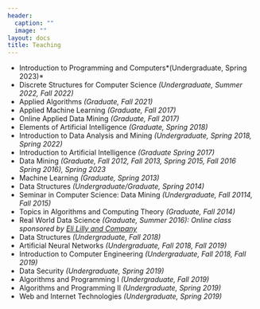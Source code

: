 ```yaml
---
header:
  caption: ""
  image: ""
layout: docs
title: Teaching 
---
```

 * Introduction to Programming and Computers*(Undergraduate, Spring 2023)*
 * Discrete Structures for Computer Science *(Undergraduate, Summer 2022, Fall 2022)*
 *  Applied Algorithms *(Graduate, Fall 2021)*
 *  Applied Machine Learning *(Graduate, Fall 2017)*
 *  Online Applied Data Mining *(Graduate, Fall 2017)*
 *  Elements of Artificial Intelligence *(Graduate, Spring 2018)*
 *  Introduction to Data Analysis and Mining *(Undergraduate, Spring 2018, Spring 2022)*
 *  Introduction to Artificial Intelligence *(Graduate Spring 2017)*
 *  Data Mining *(Graduate, Fall 2012, Fall 2013, Spring 2015, Fall 2016 Spring 2016), Spring 2023*
 *  Machine Learning *(Graduate, Spring 2013)*
 *  Data Structures *(Undergraduate/Graduate, Spring 2014)*
 *  Seminar in Computer Science: Data Mining *(Undergraduate, Fall 20114, Fall 2015)*
 *  Topics in Algorithms and Computing Theory *(Graduate, Fall 2014)*
 *  Real World Data Science *(Graduate, Summer 2016): Online class sponsored by [Eli Lilly and Company](https://www.lilly.com/)*
 *  Data Structures *(Undergraduate, Fall 2018)*
 *  Artificial Neural Networks *(Undergraduate, Fall 2018, Fall 2019)*
 *  Introduction to Computer Engineering *(Undergraduate, Fall 2018, Fall 2019)*
 *  Data Security *(Undergraduate, Spring 2019)*
 *  Algorithms and Programming I  *(Undergraduate, Fall 2019)*
 *  Algorithms and Programming II *(Undergraduate, Spring 2019)*
 *  Web and Internet Technologies *(Undergraduate, Spring 2019)*